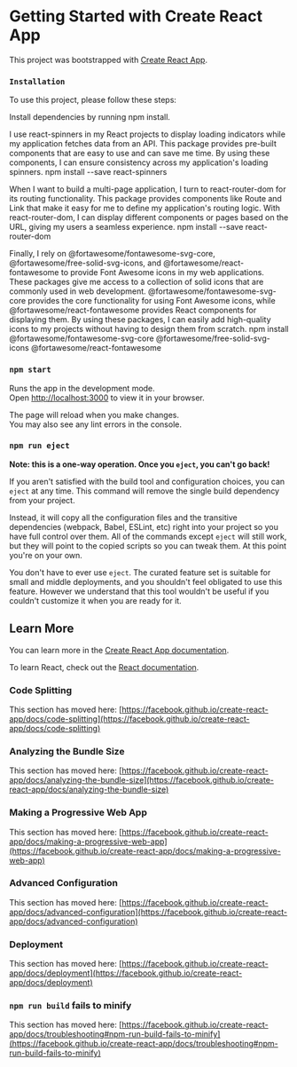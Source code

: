 # Getting Started with Create React App

This project was bootstrapped with [Create React App](https://github.com/facebook/create-react-app).

### `Installation`
To use this project, please follow these steps:

Install dependencies by running npm install.

I use react-spinners in my React projects to display loading indicators while my application fetches data from an API. This package provides pre-built components that are easy to use and can save me time. By using these components, I can ensure consistency across my application's loading spinners.
npm install --save react-spinners



When I want to build a multi-page application, I turn to react-router-dom for its routing functionality. This package provides components like Route and Link that make it easy for me to define my application's routing logic. With react-router-dom, I can display different components or pages based on the URL, giving my users a seamless experience.
npm install --save react-router-dom



Finally, I rely on @fortawesome/fontawesome-svg-core, @fortawesome/free-solid-svg-icons, and @fortawesome/react-fontawesome to provide Font Awesome icons in my web applications. These packages give me access to a collection of solid icons that are commonly used in web development. @fortawesome/fontawesome-svg-core provides the core functionality for using Font Awesome icons, while @fortawesome/react-fontawesome provides React components for displaying them. By using these packages, I can easily add high-quality icons to my projects without having to design them from scratch.
npm install @fortawesome/fontawesome-svg-core @fortawesome/free-solid-svg-icons @fortawesome/react-fontawesome

### `npm start`

Runs the app in the development mode.\
Open [http://localhost:3000](http://localhost:3000) to view it in your browser.

The page will reload when you make changes.\
You may also see any lint errors in the console.

### `npm run eject`

**Note: this is a one-way operation. Once you `eject`, you can't go back!**

If you aren't satisfied with the build tool and configuration choices, you can `eject` at any time. This command will remove the single build dependency from your project.

Instead, it will copy all the configuration files and the transitive dependencies (webpack, Babel, ESLint, etc) right into your project so you have full control over them. All of the commands except `eject` will still work, but they will point to the copied scripts so you can tweak them. At this point you're on your own.

You don't have to ever use `eject`. The curated feature set is suitable for small and middle deployments, and you shouldn't feel obligated to use this feature. However we understand that this tool wouldn't be useful if you couldn't customize it when you are ready for it.

## Learn More

You can learn more in the [Create React App documentation](https://facebook.github.io/create-react-app/docs/getting-started).

To learn React, check out the [React documentation](https://reactjs.org/).

### Code Splitting

This section has moved here: [https://facebook.github.io/create-react-app/docs/code-splitting](https://facebook.github.io/create-react-app/docs/code-splitting)

### Analyzing the Bundle Size

This section has moved here: [https://facebook.github.io/create-react-app/docs/analyzing-the-bundle-size](https://facebook.github.io/create-react-app/docs/analyzing-the-bundle-size)

### Making a Progressive Web App

This section has moved here: [https://facebook.github.io/create-react-app/docs/making-a-progressive-web-app](https://facebook.github.io/create-react-app/docs/making-a-progressive-web-app)

### Advanced Configuration

This section has moved here: [https://facebook.github.io/create-react-app/docs/advanced-configuration](https://facebook.github.io/create-react-app/docs/advanced-configuration)

### Deployment

This section has moved here: [https://facebook.github.io/create-react-app/docs/deployment](https://facebook.github.io/create-react-app/docs/deployment)

### `npm run build` fails to minify

This section has moved here: [https://facebook.github.io/create-react-app/docs/troubleshooting#npm-run-build-fails-to-minify](https://facebook.github.io/create-react-app/docs/troubleshooting#npm-run-build-fails-to-minify)
